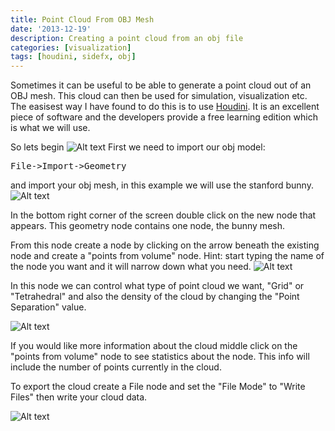 ```yaml
---
title: Point Cloud From OBJ Mesh
date: '2013-12-19'
description: Creating a point cloud from an obj file
categories: [visualization]
tags: [houdini, sidefx, obj]
---
```


Sometimes it can be useful to be able to generate a point cloud out of an OBJ mesh. This cloud can then be used for simulation, visualization etc. The easisest way I have found to do this is to use [Houdini](http://www.sidefx.com/index.php). It is an excellent piece of software and the developers provide a free learning edition which is what we will use.

So lets begin
![Alt text](http://hamelot.co.uk/assets/media/images/posts/houdini1.jpg)
First we need to import our obj model:

<pre>
File->Import->Geometry
</pre>

and import your obj mesh, in this example we will use the stanford bunny.
![Alt text](http://hamelot.co.uk/assets/media/images/posts/houdini2.jpg)


In the bottom right corner of the screen double click on the new node that appears. This geometry node contains one node, the bunny mesh. 


From this node create a node by clicking on the arrow beneath the existing node and create a "points from volume" node. Hint: start typing the name of the node you want and it will narrow down what you need. 
![Alt text](http://hamelot.co.uk/assets/media/images/posts/houdini3.jpg)

In this node we can control what type of point cloud we want, "Grid" or "Tetrahedral" and also the density of the cloud by changing the "Point Separation" value. 

![Alt text](http://hamelot.co.uk/assets/media/images/posts/houdini4.jpg)

If you would like more information about the cloud middle click on the "points from volume" node to see statistics about the node. This info will include the number of points currently in the cloud.


To export the cloud create a File node and set the "File Mode" to "Write Files" then write your cloud data. 

![Alt text](http://hamelot.co.uk/assets/media/images/posts/houdini5.jpg)